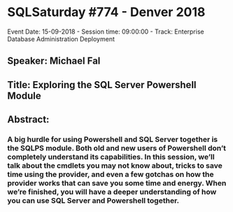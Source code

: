 # SQLSaturday #774 - Denver 2018
Event Date: 15-09-2018 - Session time: 09:00:00 - Track: Enterprise Database Administration  Deployment
## Speaker: Michael Fal
## Title: Exploring the SQL Server Powershell Module
## Abstract:
### A big hurdle for using Powershell and SQL Server together is the SQLPS module. Both old and new users of Powershell don’t completely understand its capabilities. In this session, we’ll talk about the cmdlets you may not know about, tricks to save time using the provider, and even a few gotchas on how the provider works that can save you some time and energy. When we’re finished, you will have a deeper understanding of how you can use SQL Server and Powershell together.
